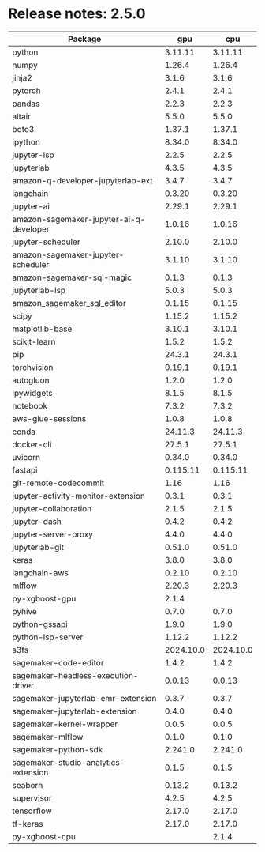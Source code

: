 # Release notes: 2.5.0

Package | gpu| cpu
---|---|---
python|3.11.11|3.11.11
numpy|1.26.4|1.26.4
jinja2|3.1.6|3.1.6
pytorch|2.4.1|2.4.1
pandas|2.2.3|2.2.3
altair|5.5.0|5.5.0
boto3|1.37.1|1.37.1
ipython|8.34.0|8.34.0
jupyter-lsp|2.2.5|2.2.5
jupyterlab|4.3.5|4.3.5
amazon-q-developer-jupyterlab-ext|3.4.7|3.4.7
langchain|0.3.20|0.3.20
jupyter-ai|2.29.1|2.29.1
amazon-sagemaker-jupyter-ai-q-developer|1.0.16|1.0.16
jupyter-scheduler|2.10.0|2.10.0
amazon-sagemaker-jupyter-scheduler|3.1.10|3.1.10
amazon-sagemaker-sql-magic|0.1.3|0.1.3
jupyterlab-lsp|5.0.3|5.0.3
amazon_sagemaker_sql_editor|0.1.15|0.1.15
scipy|1.15.2|1.15.2
matplotlib-base|3.10.1|3.10.1
scikit-learn|1.5.2|1.5.2
pip|24.3.1|24.3.1
torchvision|0.19.1|0.19.1
autogluon|1.2.0|1.2.0
ipywidgets|8.1.5|8.1.5
notebook|7.3.2|7.3.2
aws-glue-sessions|1.0.8|1.0.8
conda|24.11.3|24.11.3
docker-cli|27.5.1|27.5.1
uvicorn|0.34.0|0.34.0
fastapi|0.115.11|0.115.11
git-remote-codecommit|1.16|1.16
jupyter-activity-monitor-extension|0.3.1|0.3.1
jupyter-collaboration|2.1.5|2.1.5
jupyter-dash|0.4.2|0.4.2
jupyter-server-proxy|4.4.0|4.4.0
jupyterlab-git|0.51.0|0.51.0
keras|3.8.0|3.8.0
langchain-aws|0.2.10|0.2.10
mlflow|2.20.3|2.20.3
py-xgboost-gpu|2.1.4| 
pyhive|0.7.0|0.7.0
python-gssapi|1.9.0|1.9.0
python-lsp-server|1.12.2|1.12.2
s3fs|2024.10.0|2024.10.0
sagemaker-code-editor|1.4.2|1.4.2
sagemaker-headless-execution-driver|0.0.13|0.0.13
sagemaker-jupyterlab-emr-extension|0.3.7|0.3.7
sagemaker-jupyterlab-extension|0.4.0|0.4.0
sagemaker-kernel-wrapper|0.0.5|0.0.5
sagemaker-mlflow|0.1.0|0.1.0
sagemaker-python-sdk|2.241.0|2.241.0
sagemaker-studio-analytics-extension|0.1.5|0.1.5
seaborn|0.13.2|0.13.2
supervisor|4.2.5|4.2.5
tensorflow|2.17.0|2.17.0
tf-keras|2.17.0|2.17.0
py-xgboost-cpu| |2.1.4
